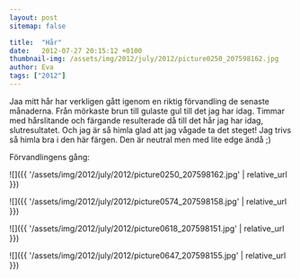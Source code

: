 ```yaml
---
layout: post
sitemap: false

title:  "Hår"
date:   2012-07-27 20:15:12 +0100
thumbnail-img: /assets/img/2012/july/2012/picture0250_207598162.jpg
author: Eva
tags: ["2012"]
---
```


Jaa mitt hår har verkligen gått igenom en riktig förvandling de senaste månaderna. Från mörkaste brun till gulaste gul till det jag har idag. Timmar med hårslitande och färgande resulterade då till det hår jag har idag, slutresultatet. Och jag är så himla glad att jag vågade ta det steget! Jag trivs så himla bra i den här färgen. Den är neutral men med lite edge ändå ;)






Förvandlingens gång:

![]({{ '/assets/img/2012/july/2012/picture0250_207598162.jpg'  | relative_url }})

![]({{ '/assets/img/2012/july/2012/picture0574_207598158.jpg'  | relative_url }})

![]({{ '/assets/img/2012/july/2012/picture0618_207598151.jpg'  | relative_url }})

![]({{ '/assets/img/2012/july/2012/picture0647_207598155.jpg'  | relative_url }})

